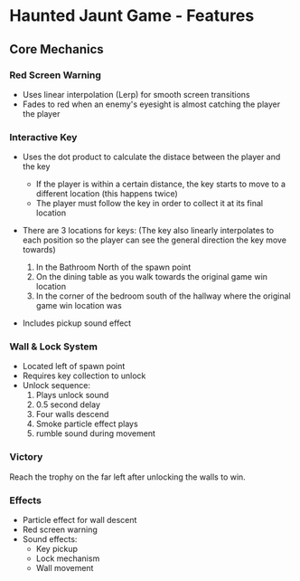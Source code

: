 # Haunted Jaunt Game - Features

## Core Mechanics

### Red Screen Warning
- Uses linear interpolation (Lerp) for smooth screen transitions
- Fades to red when an enemy's eyesight is almost catching the player the player

### Interactive Key
- Uses the dot product to calculate the distace between the player and the key
  - If the player is within a certain distance, the key starts to move to a different location (this happens twice)
  - The player must follow the key in order to collect it at its final location
- There are 3 locations for keys: (The key also linearly interpolates to each position so the player can see the general direction the key move towards)
  1. In the Bathroom North of the spawn point
  2. On the dining table as you walk towards the original game win location
  3. In the corner of the bedroom south of the hallway where the original game win location was

- Includes pickup sound effect

### Wall & Lock System
- Located left of spawn point
- Requires key collection to unlock
- Unlock sequence:
  1. Plays unlock sound
  2. 0.5 second delay
  3. Four walls descend
  4. Smoke particle effect plays
  5. rumble sound during movement

### Victory
Reach the trophy on the far left after unlocking the walls to win.

### Effects
- Particle effect for wall descent
- Red screen warning
- Sound effects:
  - Key pickup
  - Lock mechanism
  - Wall movement